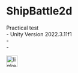 # ShipBattle2d
 Practical test <br>-
 Unity Version  2022.3.11f1 <br>-<br>-

[<img src = 'https://cdn.jsdelivr.net/gh/devicons/devicon/icons/linkedin/linkedin-original.svg' alt='linkedin' height='30' >](https://jfpiovesa.github.io/TestShipBattle2d/)

   
